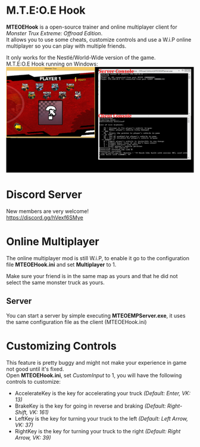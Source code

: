 # M.T.E:O.E Hook
**MTEOEHook** is a open-source trainer and online multiplayer client for *Monster Trux Extreme: Offroad Edition*.                             
It allows you to use some cheats, customize controls and use a W.i.P online multiplayer so you can play with multiple friends.                     

It only works for the Nestlé/World-Wide version of the game.                    
M.T.E:O.E Hook running on Windows:                   
![mteoehook](https://github.com/BuilderDemo7/MTEOEHook/blob/master/mteoehook.png)

# Discord Server
New members are very welcome!                    
https://discord.gg/hVexf6SMye

# Online Multiplayer
The online multiplayer mod is still W.i.P, to enable it go to the configuration file **MTEOEHook.ini** 
and set **Multiplayer** to 1.              
               
Make sure your friend is in the same map as yours and that he did not select the same monster truck as yours.                      
## Server
You can start a server by simple executing **MTEOEMPServer.exe**, it uses the same configuration file as the client (MTEOEHook.ini)
# Customizing Controls
This feature is pretty buggy and might not make your experience in game not good until it's fixed.                           
Open **MTEOEHook.ini**, set *CustomInput* to 1, you will have the following controls to customize:

- AccelerateKey is the key for accelerating your truck *(Default: Enter, VK: 13)*
- BrakeKey is the key for going in reverse and braking *(Default: Right-Shift, VK: 161)*
- LeftKey is the key for turning your truck to the left *(Default: Left Arrow, VK: 37)*
- RightKey is the key for turning your truck to the right *(Default: Right Arrow, VK: 39)*